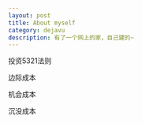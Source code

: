```yaml
---
layout: post
title: About myself
category: dejavu
description: 有了一个网上的家，自己建的~
---
```


投资5321法则

边际成本

机会成本

沉没成本


